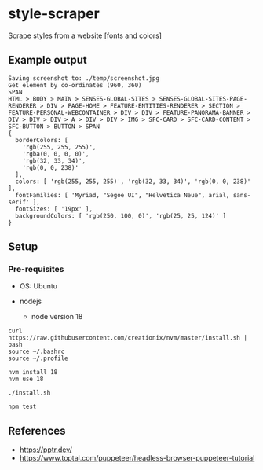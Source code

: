 # style-scraper
Scrape styles from a website [fonts and colors]

## Example output

```
Saving screenshot to: ./temp/screenshot.jpg
Get element by co-ordinates (960, 360)
SPAN
HTML > BODY > MAIN > SENSES-GLOBAL-SITES > SENSES-GLOBAL-SITES-PAGE-RENDERER > DIV > PAGE-HOME > FEATURE-ENTITIES-RENDERER > SECTION > FEATURE-PERSONAL-WEBCONTAINER > DIV > DIV > FEATURE-PANORAMA-BANNER > DIV > DIV > DIV > A > DIV > DIV > IMG > SFC-CARD > SFC-CARD-CONTENT > SFC-BUTTON > BUTTON > SPAN
{
  borderColors: [
    'rgb(255, 255, 255)',
    'rgba(0, 0, 0, 0)',
    'rgb(32, 33, 34)',
    'rgb(0, 0, 238)'
  ],
  colors: [ 'rgb(255, 255, 255)', 'rgb(32, 33, 34)', 'rgb(0, 0, 238)' ],
  fontFamilies: [ 'Myriad, "Segoe UI", "Helvetica Neue", arial, sans-serif' ],
  fontSizes: [ '19px' ],
  backgroundColors: [ 'rgb(250, 100, 0)', 'rgb(25, 25, 124)' ]
}
```

## Setup

### Pre-requisites

- OS: Ubuntu

- nodejs
  - node version 18

```
curl https://raw.githubusercontent.com/creationix/nvm/master/install.sh | bash 
source ~/.bashrc
source ~/.profile

nvm install 18
nvm use 18
```

```
./install.sh
```

```
npm test
```

## References

- https://pptr.dev/
- https://www.toptal.com/puppeteer/headless-browser-puppeteer-tutorial
